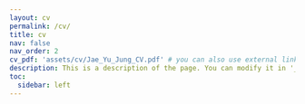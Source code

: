 ```yaml
---
layout: cv
permalink: /cv/
title: cv
nav: false
nav_order: 2
cv_pdf: 'assets/cv/Jae_Yu_Jung_CV.pdf' # you can also use external links here
description: This is a description of the page. You can modify it in '_pages/cv.md'. You can also change or remove the top pdf download button.
toc:
  sidebar: left
---
```

